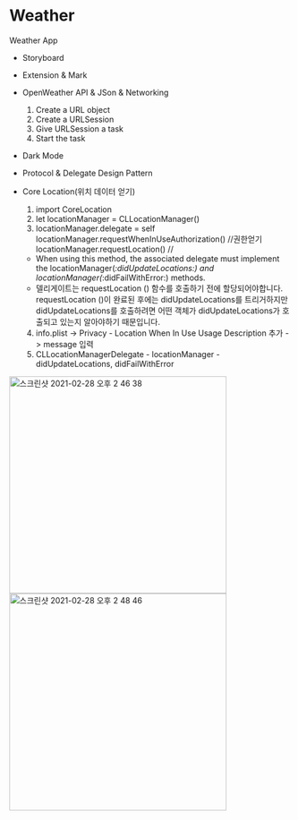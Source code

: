 # Weather
Weather App

- Storyboard

- Extension & Mark

- OpenWeather API & JSon & Networking
   1. Create a URL object
   2. Create a URLSession
   3. Give URLSession a task
   4. Start the task
   
- Dark Mode

- Protocol & Delegate Design Pattern

- Core Location(위치 데이터 얻기)
   1. import CoreLocation
   2. let locationManager = CLLocationManager()
   3. locationManager.delegate = self
      locationManager.requestWhenInUseAuthorization() //권한얻기
      locationManager.requestLocation() //
      
   * When using this method, the associated delegate must implement the locationManager(_:didUpdateLocations:) and locationManager(_:didFailWithError:) methods. 
   * 델리게이트는 requestLocation () 함수를 호출하기 전에 할당되어야합니다. requestLocation ()이 완료된 후에는 didUpdateLocations를 트리거하지만 didUpdateLocations를 호출하려면 어떤 객체가        didUpdateLocations가 호출되고 있는지 알아야하기 때문입니다. 


   4. info.plist -> Privacy - Location When In Use Usage Description 추가 -> message 입력
   5. CLLocationManagerDelegate - locationManager - didUpdateLocations, didFailWithError

<dark mode>
<img width="388" alt="스크린샷 2021-02-28 오후 2 46 38" src="https://user-images.githubusercontent.com/68727819/109409197-f1663600-79d3-11eb-8503-f68e1cfdc791.png">
<Any>
<img width="388" alt="스크린샷 2021-02-28 오후 2 48 46" src="https://user-images.githubusercontent.com/68727819/109409215-18bd0300-79d4-11eb-8747-e886d74b0125.png">

